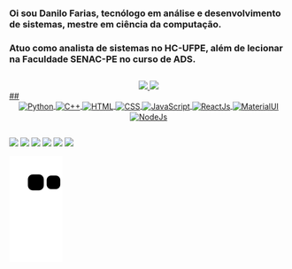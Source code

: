 ### Oi sou Danilo Farias, tecnólogo em análise e desenvolvimento de sistemas, mestre em ciência da computação. 
### Atuo como analista de sistemas no HC-UFPE, além de lecionar na Faculdade SENAC-PE no curso de ADS.
  ##
<div align="center">
  <a href="https://github.com/dansoaresfarias">
  <img height="180em" src="https://github-readme-stats.vercel.app/api?username=dansoaresfarias&show_icons=true&theme=dracula&include_all_commits=true&count_private=true"/>
  <img height="180em" src="https://github-readme-stats.vercel.app/api/top-langs/?username=dansoaresfarias&layout=compact&langs_count=7&theme=dracula"/>
</div>
  ##
<div align="center">
    <img align="center" height="30" width="40" alt="Python" src="https://cdn.jsdelivr.net/gh/devicons/devicon/icons/python/python-original.svg">
    <img align="center" height="30" width="40" alt="C++" src="https://cdn.jsdelivr.net/gh/devicons/devicon/icons/cplusplus/cplusplus-original.svg">
    <img align="center" height="30" width="40" alt="HTML" src="https://cdn.jsdelivr.net/gh/devicons/devicon/icons/html5/html5-original.svg">
    <img align="center" height="30" width="40" alt="CSS" src="https://cdn.jsdelivr.net/gh/devicons/devicon/icons/css3/css3-original.svg">
    <img align="center" height="30" width="40" alt="JavaScript" src="https://cdn.jsdelivr.net/gh/devicons/devicon/icons/javascript/javascript-original.svg">
    <img align="center" height="30" width="40" alt="ReactJs" src="https://cdn.jsdelivr.net/gh/devicons/devicon/icons/react/react-original.svg">
    <img align="center" height="30" width="40" alt="MaterialUI" src="https://cdn.jsdelivr.net/gh/devicons/devicon/icons/materialui/materialui-original.svg">
    <img align="center" height="30" width="40" alt="NodeJs" src="https://cdn.jsdelivr.net/gh/devicons/devicon/icons/nodejs/nodejs-original.svg" >
</div>
  
  ##
 
<div> 
  <a href="https://www.youtube.com/channel/UC_-uuuZbY0AAt9CViNzvc-Q" target="_blank"><img src="https://img.shields.io/badge/YouTube-FF0000?style=for-the-badge&logo=youtube&logoColor=white" target="_blank"></a>
  <a href="https://instagram.com/rafaballerini" target="_blank"><img src="https://img.shields.io/badge/-Instagram-%23E4405F?style=for-the-badge&logo=instagram&logoColor=white" target="_blank"></a>
 	<a href="https://www.twitch.tv/rafaballerinii" target="_blank"><img src="https://img.shields.io/badge/Twitch-9146FF?style=for-the-badge&logo=twitch&logoColor=white" target="_blank"></a>
 <a href="https://discord.gg/wagxzStdcR" target="_blank"><img src="https://img.shields.io/badge/Discord-7289DA?style=for-the-badge&logo=discord&logoColor=white" target="_blank"></a> 
  <a href = "mailto:contatorafaballerini@gmail.com"><img src="https://img.shields.io/badge/-Gmail-%23333?style=for-the-badge&logo=gmail&logoColor=white" target="_blank"></a>
  <a href="https://www.linkedin.com/in/rafaella-ballerini-45875016a" target="_blank"><img src="https://img.shields.io/badge/-LinkedIn-%230077B5?style=for-the-badge&logo=linkedin&logoColor=white" target="_blank"></a> 
 
  ![Snake animation](https://github.com/rafaballerini/rafaballerini/blob/output/github-contribution-grid-snake.svg)
 
</div>